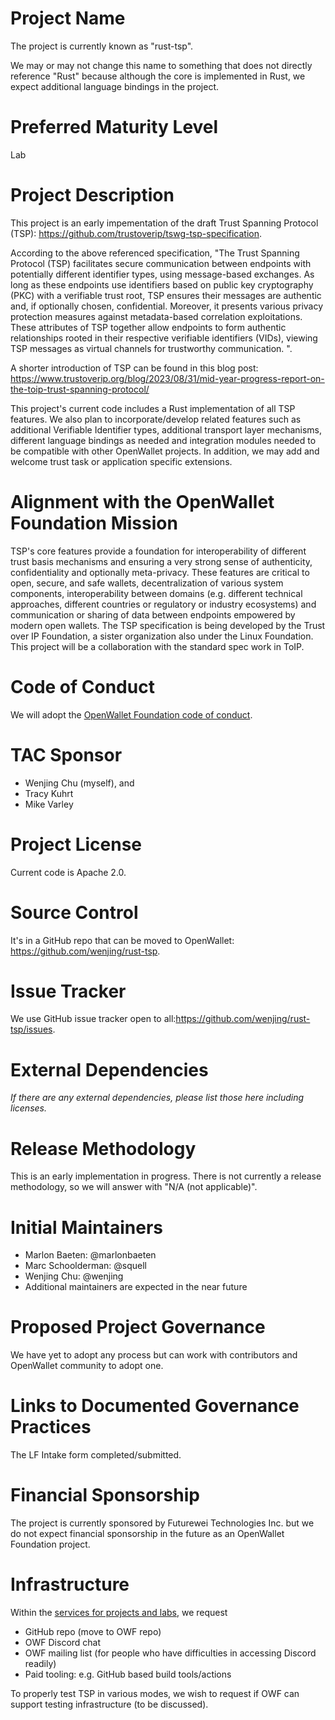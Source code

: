 # Project Name
The project is currently known as "rust-tsp". 

We may or may not change this name to something that does not directly reference "Rust" because although the core is implemented in Rust, we expect additional language bindings in the project.

# Preferred Maturity Level
Lab

# Project Description
This project is an early impementation of the draft Trust Spanning Protocol (TSP): https://github.com/trustoverip/tswg-tsp-specification.

According to the above referenced specification, "The Trust Spanning Protocol (TSP) facilitates secure communication between endpoints with potentially different identifier types, using message-based exchanges. As long as these endpoints use identifiers based on public key cryptography (PKC) with a verifiable trust root, TSP ensures their messages are authentic and, if optionally chosen, confidential. Moreover, it presents various privacy protection measures against metadata-based correlation exploitations. These attributes of TSP together allow endpoints to form authentic relationships rooted in their respective verifiable identifiers (VIDs), viewing TSP messages as virtual channels for trustworthy communication.
".

A shorter introduction of TSP can be found in this blog post: https://www.trustoverip.org/blog/2023/08/31/mid-year-progress-report-on-the-toip-trust-spanning-protocol/

This project's current code includes a Rust implementation of all TSP features. We also plan to incorporate/develop related features such as additional Verifiable Identifier types, additional transport layer mechanisms, different language bindings as needed and integration modules needed to be compatible with other OpenWallet projects.
In addition, we may add and welcome trust task or application specific extensions.

# Alignment with the OpenWallet Foundation Mission
TSP's core features provide a foundation for interoperability of different trust basis mechanisms and ensuring a very strong sense of authenticity, confidentiality and optionally meta-privacy.
These features are critical to open, secure, and safe wallets, decentralization of various system components, interoperability between domains (e.g. different technical approaches, different countries or regulatory or industry ecosystems) and communication or sharing of data between endpoints empowered by modern open wallets. The TSP specification is being developed by the Trust over IP Foundation, a sister organization also under the Linux Foundation. This project will be a collaboration with the standard spec work in ToIP.

# Code of Conduct
We will adopt the [OpenWallet Foundation code of conduct](https://tac.openwallet.foundation/governance/code-of-conduct/).

# TAC Sponsor
- Wenjing Chu (myself), and
- Tracy Kuhrt
- Mike Varley

# Project License
Current code is Apache 2.0.

# Source Control
It's in a GitHub repo that can be moved to OpenWallet: https://github.com/wenjing/rust-tsp.

# Issue Tracker
We use GitHub issue tracker open to all:https://github.com/wenjing/rust-tsp/issues.

# External Dependencies
_If there are any external dependencies, please list those here including licenses._

# Release Methodology
This is an early implementation in progress. There is not currently a release methodology, so we will answer with "N/A (not applicable)".

# Initial Maintainers
- Marlon Baeten: @marlonbaeten
- Marc Schoolderman: @squell
- Wenjing Chu: @wenjing
- Additional maintainers are expected in the near future

# Proposed Project Governance
We have yet to adopt any process but can work with contributors and OpenWallet community to adopt one.

# Links to Documented Governance Practices
The LF Intake form completed/submitted.

# Financial Sponsorship
The project is currently sponsored by Futurewei Technologies Inc. but we do not expect financial sponsorship in the future as an OpenWallet Foundation project.

# Infrastructure
Within the [services for projects and labs](https://tac.openwallet.foundation/governance/project-and-lab-services/), we request 
- GitHub repo (move to OWF repo)
- OWF Discord chat
- OWF mailing list (for people who have difficulties in accessing Discord readily)
- Paid tooling: e.g. GitHub based build tools/actions

To properly test TSP in various modes, we wish to request if OWF can support testing infrastructure (to be discussed).
